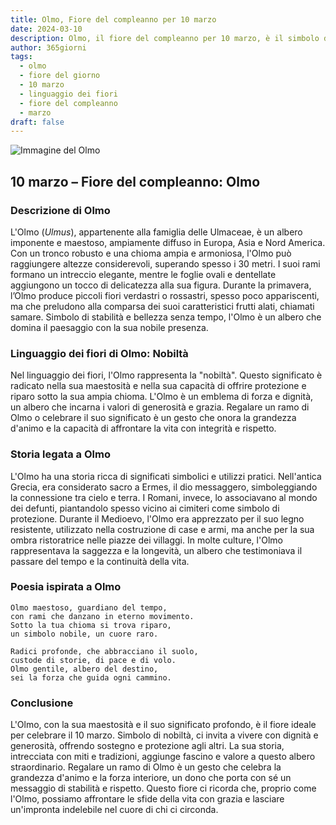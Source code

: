 ```yaml
---
title: Olmo, Fiore del compleanno per 10 marzo
date: 2024-03-10
description: Olmo, il fiore del compleanno per 10 marzo, è il simbolo di Nobiltà. Scopri il suo significato unico, le storie affascinanti e la poesia che celebra la sua bellezza.
author: 365giorni
tags:
  - olmo
  - fiore del giorno
  - 10 marzo
  - linguaggio dei fiori
  - fiore del compleanno
  - marzo
draft: false
---
```


![Immagine del Olmo](https://cdn.pixabay.com/photo/2018/06/11/08/18/leaves-3468013_960_720.jpg)

## 10 marzo – Fiore del compleanno: Olmo

### Descrizione di Olmo

L'Olmo (_Ulmus_), appartenente alla famiglia delle Ulmaceae, è un albero imponente e maestoso, ampiamente diffuso in Europa, Asia e Nord America. Con un tronco robusto e una chioma ampia e armoniosa, l'Olmo può raggiungere altezze considerevoli, superando spesso i 30 metri. I suoi rami formano un intreccio elegante, mentre le foglie ovali e dentellate aggiungono un tocco di delicatezza alla sua figura. Durante la primavera, l’Olmo produce piccoli fiori verdastri o rossastri, spesso poco appariscenti, ma che preludono alla comparsa dei suoi caratteristici frutti alati, chiamati samare. Simbolo di stabilità e bellezza senza tempo, l'Olmo è un albero che domina il paesaggio con la sua nobile presenza.

### Linguaggio dei fiori di Olmo: Nobiltà

Nel linguaggio dei fiori, l'Olmo rappresenta la "nobiltà". Questo significato è radicato nella sua maestosità e nella sua capacità di offrire protezione e riparo sotto la sua ampia chioma. L'Olmo è un emblema di forza e dignità, un albero che incarna i valori di generosità e grazia. Regalare un ramo di Olmo o celebrare il suo significato è un gesto che onora la grandezza d'animo e la capacità di affrontare la vita con integrità e rispetto.

### Storia legata a Olmo

L'Olmo ha una storia ricca di significati simbolici e utilizzi pratici. Nell'antica Grecia, era considerato sacro a Ermes, il dio messaggero, simboleggiando la connessione tra cielo e terra. I Romani, invece, lo associavano al mondo dei defunti, piantandolo spesso vicino ai cimiteri come simbolo di protezione. Durante il Medioevo, l'Olmo era apprezzato per il suo legno resistente, utilizzato nella costruzione di case e armi, ma anche per la sua ombra ristoratrice nelle piazze dei villaggi. In molte culture, l'Olmo rappresentava la saggezza e la longevità, un albero che testimoniava il passare del tempo e la continuità della vita.

### Poesia ispirata a Olmo

```
Olmo maestoso, guardiano del tempo,  
con rami che danzano in eterno movimento.  
Sotto la tua chioma si trova riparo,  
un simbolo nobile, un cuore raro.  

Radici profonde, che abbracciano il suolo,  
custode di storie, di pace e di volo.  
Olmo gentile, albero del destino,  
sei la forza che guida ogni cammino.  
```

### Conclusione

L'Olmo, con la sua maestosità e il suo significato profondo, è il fiore ideale per celebrare il 10 marzo. Simbolo di nobiltà, ci invita a vivere con dignità e generosità, offrendo sostegno e protezione agli altri. La sua storia, intrecciata con miti e tradizioni, aggiunge fascino e valore a questo albero straordinario. Regalare un ramo di Olmo è un gesto che celebra la grandezza d'animo e la forza interiore, un dono che porta con sé un messaggio di stabilità e rispetto. Questo fiore ci ricorda che, proprio come l'Olmo, possiamo affrontare le sfide della vita con grazia e lasciare un'impronta indelebile nel cuore di chi ci circonda.